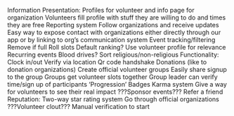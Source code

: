 Information Presentation:
    Profiles for volunteer and info page for organization
        Volunteers fill profile with stuff they are willing to do and times they are free
    Reporting system
    Follow organizations and receive updates
    Easy way to expose contact with organizations either directly through our app or by linking to org’s communication system
    Event tracking/filtering
        Remove if full
        Roll slots
        Default ranking?
            Use volunteer profile for relevance
        Recurring events Blood drives?
        Sort religious/non-religious
Functionality:
    Clock in/out
        Verify via location
        Qr code handshake
    Donations (like to donation organizations)
    Create official volunteer groups
        Easily share signup to the group
        Groups get volunteer slots together
        Group leader can verify time/sign up of participants
‘Progression’
    Badges
    Karma system
    Give a way for volunteers to see their real impact
    ???Sponsor events???
    Refer a friend
Reputation:
    Two-way star rating system
    Go through official organizations
    ???Volunteer clout???
    Manual verification to start
